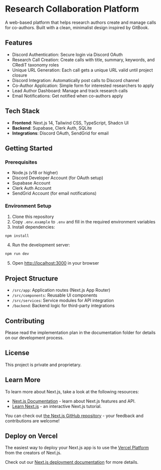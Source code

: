 # Research Collaboration Platform

A web-based platform that helps research authors create and manage calls for co-authors. Built with a clean, minimalist design inspired by GitBook.

## Features

- Discord Authentication: Secure login via Discord OAuth
- Research Call Creation: Create calls with title, summary, keywords, and CRediT taxonomy roles
- Unique URL Generation: Each call gets a unique URL valid until project closure
- Discord Integration: Automatically post calls to Discord channel
- Co-Author Application: Simple form for interested researchers to apply
- Lead Author Dashboard: Manage and track research calls
- Email Notifications: Get notified when co-authors apply

## Tech Stack

- **Frontend**: Next.js 14, Tailwind CSS, TypeScript, Shadcn UI
- **Backend**: Supabase, Clerk Auth, SQLite 
- **Integrations**: Discord OAuth, SendGrid for email

## Getting Started

### Prerequisites

- Node.js (v18 or higher)
- Discord Developer Account (for OAuth setup)
- Supabase Account
- Clerk Auth Account
- SendGrid Account (for email notifications)

### Environment Setup

1. Clone this repository
2. Copy `.env.example` to `.env` and fill in the required environment variables
3. Install dependencies:

```bash
npm install
```

4. Run the development server:

```bash
npm run dev
```

5. Open [http://localhost:3000](http://localhost:3000) in your browser

## Project Structure

- `/src/app`: Application routes (Next.js App Router)
- `/src/components`: Reusable UI components
- `/src/services`: Service modules for API integration
- `/backend`: Backend logic for third-party integrations

## Contributing

Please read the implementation plan in the documentation folder for details on our development process.

## License

This project is private and proprietary.

## Learn More

To learn more about Next.js, take a look at the following resources:

- [Next.js Documentation](https://nextjs.org/docs) - learn about Next.js features and API.
- [Learn Next.js](https://nextjs.org/learn) - an interactive Next.js tutorial.

You can check out [the Next.js GitHub repository](https://github.com/vercel/next.js) - your feedback and contributions are welcome!

## Deploy on Vercel

The easiest way to deploy your Next.js app is to use the [Vercel Platform](https://vercel.com/new?utm_medium=default-template&filter=next.js&utm_source=create-next-app&utm_campaign=create-next-app-readme) from the creators of Next.js.

Check out our [Next.js deployment documentation](https://nextjs.org/docs/app/building-your-application/deploying) for more details.
